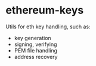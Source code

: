 # ethereum-keys

Utils for eth key handling, such as:
* key generation
* signing, verifying
* PEM file handling
* address recovery